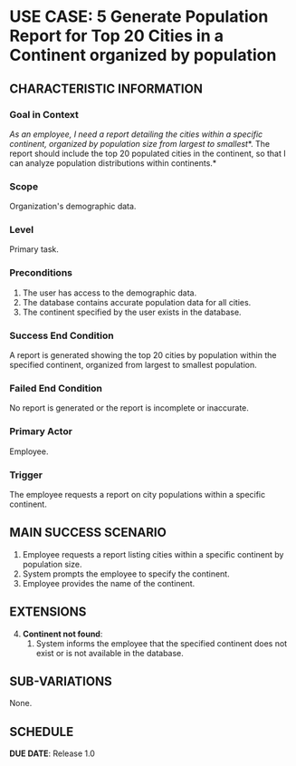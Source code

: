 # USE CASE: 5 Generate Population Report for Top 20 Cities in a Continent organized by population

## CHARACTERISTIC INFORMATION

### Goal in Context

*As an employee, I need a report detailing the cities within a specific continent, organized by population size from largest to smallest**. The report should include the top 20 populated cities in the continent, so that I can analyze population distributions within continents.*

### Scope

Organization's demographic data.

### Level

Primary task.

### Preconditions

1. The user has access to the demographic data.
2. The database contains accurate population data for all cities.
3. The continent specified by the user exists in the database.

### Success End Condition

A report is generated showing the top 20 cities by population within the specified continent, organized from largest to smallest population.

### Failed End Condition

No report is generated or the report is incomplete or inaccurate.

### Primary Actor

Employee.

### Trigger

The employee requests a report on city populations within a specific continent.

## MAIN SUCCESS SCENARIO

1. Employee requests a report listing cities within a specific continent by population size.
2. System prompts the employee to specify the continent.
3. Employee provides the name of the continent.

## EXTENSIONS

4. **Continent not found**:
    1. System informs the employee that the specified continent does not exist or is not available in the database.

## SUB-VARIATIONS

None.

## SCHEDULE

**DUE DATE**: Release 1.0
